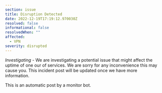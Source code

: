 ```yaml
---
section: issue
title: Disruption Detected
date: 2022-12-19T17:19:12.970030Z
resolved: false
informational: false
resolvedWhen: ""
affected:
  - VPN
severity: disrupted
---
```

*Investigating* - We are investigating a potential issue that might affect the uptime of one our of services. We are sorry for any inconvenience this may cause you. This incident post will be updated once we have more information.

This is an automatic post by a monitor bot.
        